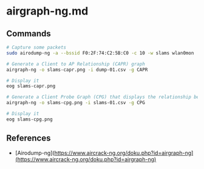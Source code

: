 # airgraph-ng.md

## Commands

```bash
# Capture some packets
sudo airodump-ng -a --bssid F0:2F:74:C2:5B:C0 -c 10 -w slams wlan0mon

# Generate a Client to AP Relationship (CAPR) graph
airgraph-ng -o slams-capr.png -i dump-01.csv -g CAPR

# Display it
eog slams-capr.png

# Generate a Client Probe Graph (CPG) that displays the relationship between clients and probed networks
airgraph-ng -o slams-cpg.png -i slams-01.csv -g CPG

# Display it
eog slams-cpg.png
```

## References

* [Airodump-ng](https://www.aircrack-ng.org/doku.php?id=airgraph-ng](https://www.aircrack-ng.org/doku.php?id=airgraph-ng)